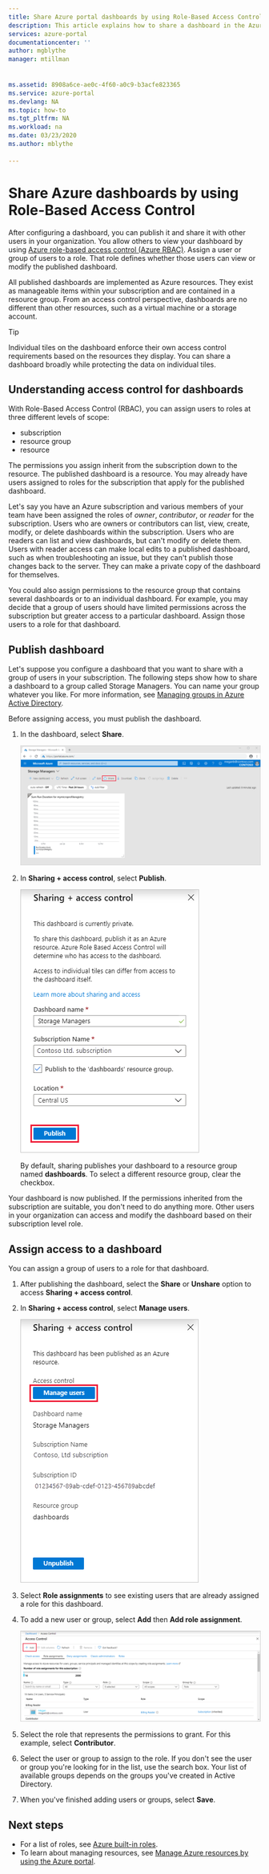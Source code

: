 ```yaml
---
title: Share Azure portal dashboards by using Role-Based Access Control
description: This article explains how to share a dashboard in the Azure portal by using Role-Based Access Control.
services: azure-portal
documentationcenter: ''
author: mgblythe
manager: mtillman


ms.assetid: 8908a6ce-ae0c-4f60-a0c9-b3acfe823365
ms.service: azure-portal
ms.devlang: NA
ms.topic: how-to
ms.tgt_pltfrm: NA
ms.workload: na
ms.date: 03/23/2020
ms.author: mblythe

---
```

# Share Azure dashboards by using Role-Based Access Control

After configuring a dashboard, you can publish it and share it with other users in your organization. You allow others to view your dashboard by using [Azure role-based access control (Azure RBAC)](../role-based-access-control/role-assignments-portal.md). Assign a user or group of users to a role. That role defines whether those users can view or modify the published dashboard.

All published dashboards are implemented as Azure resources. They exist as manageable items within your subscription and are contained in a resource group. From an access control perspective, dashboards are no different than other resources, such as a virtual machine or a storage account.

> [!TIP]
> Individual tiles on the dashboard enforce their own access control requirements based on the resources they display. You can share a dashboard broadly while protecting the data on individual tiles.
> 
> 

## Understanding access control for dashboards

With Role-Based Access Control (RBAC), you can assign users to roles at three different levels of scope:

* subscription
* resource group
* resource

The permissions you assign inherit from the subscription down to the resource. The published dashboard is a resource. You may already have users assigned to roles for the subscription that apply for the published dashboard.

Let's say you have an Azure subscription and various members of your team have been assigned the roles of *owner*, *contributor*, or *reader* for the subscription. Users who are owners or contributors can list, view, create, modify, or delete dashboards within the subscription. Users who are readers can list and view dashboards, but can't modify or delete them. Users with reader access can make local edits to a published dashboard, such as when troubleshooting an issue, but they can't publish those changes back to the server. They can make a private copy of the dashboard for themselves.

You could also assign permissions to the resource group that contains several dashboards or to an individual dashboard. For example, you may decide that a group of users should have limited permissions across the subscription but greater access to a particular dashboard. Assign those users to a role for that dashboard.

## Publish dashboard

Let's suppose you configure a dashboard that you want to share with a group of users in your subscription. The following steps show how to share a dashboard to a group called Storage Managers. You can name your group whatever you like. For more information, see [Managing groups in Azure Active Directory](../active-directory/fundamentals/active-directory-groups-create-azure-portal.md).

Before assigning access, you must publish the dashboard.

1. In the dashboard, select **Share**.

    ![select share for your dashboard](./media/azure-portal-dashboard-share-access/share-dashboard-for-access-control.png)

1. In **Sharing + access control**, select **Publish**.

    ![publish your dashboard](./media/azure-portal-dashboard-share-access/publish-dashboard-for-access-control.png)

     By default, sharing publishes your dashboard to a resource group named **dashboards**. To select a different resource group, clear the checkbox.

Your dashboard is now published. If the permissions inherited from the subscription are suitable, you don't need to do anything more. Other users in your organization can access and modify the dashboard based on their subscription level role.

## Assign access to a dashboard

You can assign a group of users to a role for that dashboard.

1. After publishing the dashboard, select the **Share** or **Unshare** option to access **Sharing + access control**.

1. In **Sharing + access control**, select **Manage users**.

    ![manage users for a dashboard](./media/azure-portal-dashboard-share-access/manage-users-for-access-control.png)

1. Select **Role assignments** to see existing users that are already assigned a role for this dashboard.

1. To add a new user or group, select **Add** then **Add role assignment**.

    ![add a user for access to the dashboard](./media/azure-portal-dashboard-share-access/manage-users-existing-users.png)

1. Select the role that represents the permissions to grant. For this example, select **Contributor**.

1. Select the user or group to assign to the role. If you don't see the user or group you're looking for in the list, use the search box. Your list of available groups depends on the groups you've created in Active Directory.

1. When you've finished adding users or groups, select **Save**.

## Next steps

* For a list of roles, see [Azure built-in roles](../role-based-access-control/built-in-roles.md).
* To learn about managing resources, see [Manage Azure resources by using the Azure portal](resource-group-portal.md).
